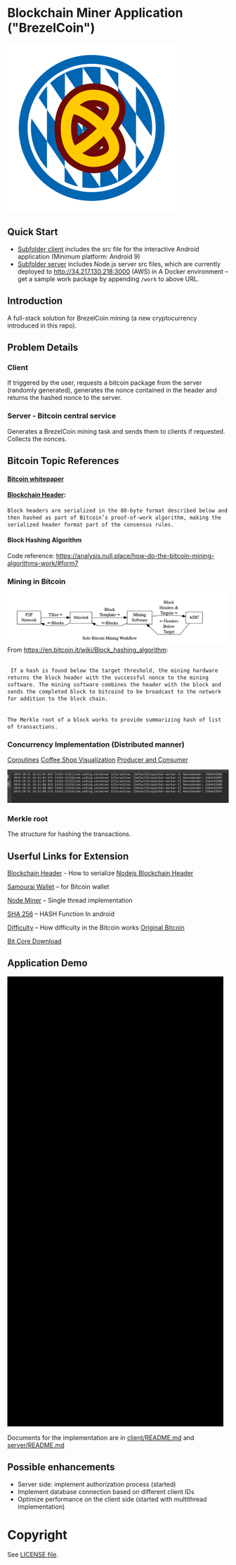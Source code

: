# Blockchain Miner Application ("BrezelCoin")
![BrezelCoin](BrezelCoin.svg)

## Quick Start
- [Subfolder client](client) includes the src file for the interactive Android application (Minimum platform: Android 9)
- [Subfolder server](server) includes Node.js server src files, which are currently deployed to http://34.217.130.218:3000 (AWS) in A Docker environment – get a sample work package by appending `/work` to above URL.
  

## Introduction
A full-stack solution for BrezelCoin mining (a new cryptocurrency introduced in this repo). 

## Problem Details
### Client 
If triggered by the user, requests a bitcoin package from the server (randomly generated), generates the nonce contained in the header and returns the hashed nonce to the server. 

### Server - Bitcoin central service 
Generates a BrezelCoin mining task and sends them to clients if requested. Collects the nonces.

## Bitcoin Topic References

#### [Bitcoin whitepaper](https://bitcoin.org/bitcoin.pdf)

#### [Blockchain Header](https://bitcoin.org/en/developer-reference#block-chain):
```
Block headers are serialized in the 80-byte format described below and then hashed as part of Bitcoin’s proof-of-work algorithm, making the serialized header format part of the consensus rules.
```

#### Block Hashing Algorithm
Code reference: https://analysis.null.place/how-do-the-bitcoin-mining-algorithms-work/#form7

### Mining in Bitcoin 

![Skeleton](2019-10-29-15-35-39.png)
From https://en.bitcoin.it/wiki/Block_hashing_algorithm:
```The mining software constructs a block using the template (described below) and creates a block header. It then sends the 80-byte block header to its mining hardware (an ASIC) along with a target threshold (difficulty setting). The mining hardware iterates through every possible value for the block header nonce and generates the corresponding hash.

 If a hash is found below the target threshold, the mining hardware returns the block header with the successful nonce to the mining software. The mining software combines the header with the block and sends the completed block to bitcoind to be broadcast to the network for addition to the block chain.


The Merkle root of a block works to provide summarizing hash of list of transactions.
``` 


### Concurrency Implementation (Distributed manner) 

[Coroutines](https://codelabs.developers.google.com/codelabs/kotlin-coroutines/#3)
[Coffee Shop Visualization](https://proandroiddev.com/kotlin-coroutines-channels-csp-android-db441400965f)
[Producer and Consumer](https://kotlinlang.org/docs/reference/coroutines/channels.html)


![](2019-10-31-16-53-17.png)

### Merkle root

The structure for hashing the transactions.

## Userful Links for Extension
[Blockchain Header](https://learnmeabitcoin.com/explorer/block/0000000000002917ED80650C6174AAC8DFC46F5FE36480AAEF682FF6CD83C3CA) -  How to serialize
[Nodejs Blockchain Header](https://github.com/bitcoin/bitcoin/blob/master/doc/REST-interface.md)

[Samourai Wallet](https://samouraiwallet.com/) – for Bitcoin wallet

[Node Miner](https://www.npmjs.com/package/bitcoin-miner) –  Single thread implementation

[SHA 256](https://stackoverflow.com/questions/7166129/how-can-i-calculate-the-sha-256-hash-of-a-string-in-android) – HASH Function In android

[Difficulty](https://en.bitcoin.it/wiki/Difficulty#What_is_the_formula_for_difficulty) –  How difficulty in the Bitcoin works
[Original Bitcoin](https://en.bitcoin.it/wiki/Original_Bitcoin_client/API_calls_list)


[Bit Core Download](https://snapcraft.io/bitcoin-core)

## Application Demo
![Android](demo.gif)

 Documents for the implementation are in [client/README.md](client/README.md) and [server/README.md](server/README.md) 

 ## Possible enhancements 
- Server side: implement authorization process (started)
- Implement database connection based on different client IDs
- Optimize performance on the client side (started with multithread implementation)

# Copyright
See [LICENSE file](LICENSE).


 

